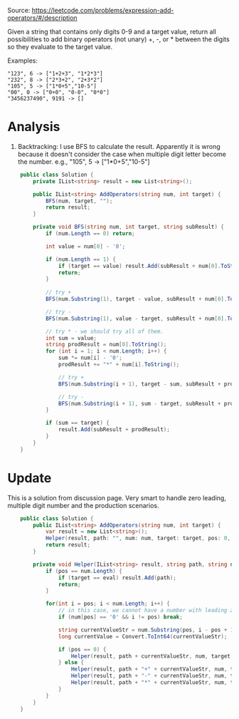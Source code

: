 Source: https://leetcode.com/problems/expression-add-operators/#/description

Given a string that contains only digits 0-9 and a target value, return all possibilities to add binary operators (not unary) +, -, or * between the digits so they evaluate to the target value.

Examples: 
```
"123", 6 -> ["1+2+3", "1*2*3"] 
"232", 8 -> ["2*3+2", "2+3*2"]
"105", 5 -> ["1*0+5","10-5"]
"00", 0 -> ["0+0", "0-0", "0*0"]
"3456237490", 9191 -> []
```

# Analysis
1. Backtracking: I use BFS to calculate the result. Apparently it is wrong because it doesn't consider the case when multiple digit letter become the number.
e.g., "105", 5 -> ["1*0+5","10-5"]

```c#
    public class Solution {
        private IList<string> result = new List<string>();

        public IList<string> AddOperators(string num, int target) {
            BFS(num, target, "");
            return result;
        }

        private void BFS(string num, int target, string subResult) {
            if (num.Length == 0) return;

            int value = num[0] - '0';

            if (num.Length == 1) {
                if (target == value) result.Add(subResult + num[0].ToString());
                return;
            }
            
            // try +
            BFS(num.Substring(1), target - value, subResult + num[0].ToString() + "+");

            // try -
            BFS(num.Substring(1), value - target, subResult + num[0].ToString() + "-");

            // try * - we should try all of them.
            int sum = value;
            string prodResult = num[0].ToString();
            for (int i = 1; i < num.Length; i++) {
                sum *= num[i] - '0';
                prodResult += "*" + num[i].ToString();

                // try +
                BFS(num.Substring(i + 1), target - sum, subResult + prodResult + "+");

                // try -
                BFS(num.Substring(i + 1), sum - target, subResult + prodResult + "-");
            }

            if (sum == target) {
                result.Add(subResult + prodResult);
            }
        }
    }
```
# Update
This is a solution from discussion page. Very smart to handle zero leading, multiple digit number and the production scenarios.

```c#
    public class Solution {        
        public IList<string> AddOperators(string num, int target) {
            var result = new List<string>();
            Helper(result, path: "", num: num, target: target, pos: 0, eval: 0, multiple: 0);
            return result;
        }

        private void Helper(IList<string> result, string path, string num, int target, int pos, long eval, long multiple) {
            if (pos == num.Length) {
                if (target == eval) result.Add(path);
                return;
            }

            for(int i = pos; i < num.Length; i++) {
                // in this case, we cannot have a number with leading zero so we return it immediately.
                if (num[pos] == '0' && i != pos) break;

                string currentValueStr = num.Substring(pos, i - pos + 1);
                long currentValue = Convert.ToInt64(currentValueStr);

                if (pos == 0) {
                    Helper(result, path + currentValueStr, num, target, i + 1, eval + currentValue, currentValue);
                } else {
                    Helper(result, path + "+" + currentValueStr, num, target, i + 1, eval + currentValue, currentValue);
                    Helper(result, path + "-" + currentValueStr, num, target, i + 1, eval - currentValue, -currentValue);
                    Helper(result, path + "*" + currentValueStr, num, target, i + 1, eval - multiple + currentValue * multiple, currentValue * multiple);
                }
            }
        }        
    }
```
